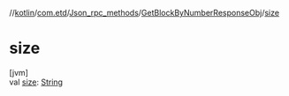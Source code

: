 //[kotlin](../../../../index.md)/[com.etd](../../index.md)/[Json_rpc_methods](../index.md)/[GetBlockByNumberResponseObj](index.md)/[size](size.md)

# size

[jvm]\
val [size](size.md): [String](https://kotlinlang.org/api/latest/jvm/stdlib/kotlin/-string/index.html)
